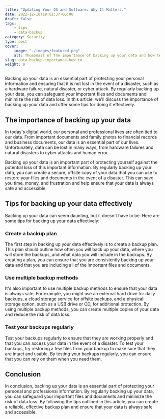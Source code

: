 ```yaml
---
title: "Updating Your OS and Software: Why It Matters."
date: 2022-12-10T19:02:37+06:00
draft: false
tags: 
    - tips
    - data-backup
category: Security
type: post
cover:
    image: "./images/featured.png"
    alt: Thumbnail of The importance of backing up your data and how to do it effectively
slug: data-backup-importance-how-to
weight: 9
---
```


Backing up your data is an essential part of protecting your personal information and ensuring that it is not lost in the event of a disaster, such as a hardware failure, natural disaster, or cyber attack. By regularly backing up your data, you can safeguard your important files and documents and minimize the risk of data loss. In this article, we'll discuss the importance of backing up your data and offer some tips for doing it effectively.

## The importance of backing up your data

In today's digital world, our personal and professional lives are often tied to our data. From important documents and family photos to financial records and business documents, our data is an essential part of our lives. Unfortunately, data can be lost in many ways, from hardware failures and natural disasters to cyber attacks and human error.

Backing up your data is an important part of protecting yourself against the potential loss of this important information. By regularly backing up your data, you can create a secure, offsite copy of your data that you can use to restore your files and documents in the event of a disaster. This can save you time, money, and frustration and help ensure that your data is always safe and accessible.

## Tips for backing up your data effectively

Backing up your data can seem daunting, but it doesn't have to be. Here are some tips for backing up your data effectively:

### Create a backup plan

The first step in backing up your data effectively is to create a backup plan. This plan should outline how often you will back up your data, where you will store the backups, and what data you will include in the backups. By creating a plan, you can ensure that you are consistently backing up your data and that you are including all of the important files and documents.

### Use multiple backup methods

It's also important to use multiple backup methods to ensure that your data is always safe. For example, you might use an external hard drive for daily backups, a cloud storage service for offsite backups, and a physical storage option, such as a USB drive or CD, for additional protection. By using multiple backup methods, you can create multiple copies of your data and reduce the risk of data loss.

### Test your backups regularly

Test your backups regularly to ensure that they are working properly and that you can access your data in the event of a disaster. To test your backups, try restoring a few files from your backup to make sure that they are intact and usable. By testing your backups regularly, you can ensure that you can rely on them when you need them.

## Conclusion

In conclusion, backing up your data is an essential part of protecting your personal and professional information. By regularly backing up your data, you can safeguard your important files and documents and minimize the risk of data loss. By following the tips outlined in this article, you can create a reliable, effective backup plan and ensure that your data is always safe and accessible.